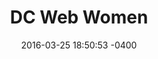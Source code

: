---
layout: post
title:  "DC Web Women"
date:   2016-03-25 18:50:53 -0400
categories: member
name: DC Web Women
logo: icons/dcww.png
link: http://dcwebwomen.org/
---